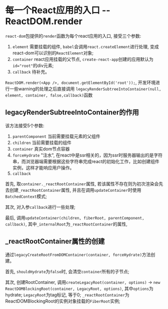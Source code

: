 # 每一个React应用的入口 -- ReactDOM.render

`react-dom`包提供的`render`函数为每个react应用的入口, 接受三个参数:
 1. `element` 需要挂载的组件, `babel`会调用`react.createElement`进行处理, 变成react-dom可以识别的`ReactElement`对象;
 2. `container` react应用挂载的父节点, `create-react-app`创建的应用默认为`id="root"`的div元素;
 3. `callback` 待补充。
 
 `ReactDOM.render(<App />, document.getElementById('root'));`, 开发环境进行一些warning的处理之后直接调用
 `legacyRenderSubtreeIntoContainer(null, element, container, false,callback)`函数
 
## legacyRenderSubtreeIntoContainer的作用 
 该方法接受5个参数:
 1. `parentComponent` 当前需要挂载元素的父组件
 2. `children` 当前需要挂载的组件
 3. `container` 真实dom节点容器
 4. `forceHydrate` "注水", 在react中是ssr相关的，因为ssr时服务器输出的是字符串，而浏览器端需要根据这些字符串完成react的初始化工作，比如创建组件实例，这样才能响应用户操作。
 5. `callback`
 
 首先, 取`container._reactRootContainer`属性, 若该属性不存在则为初次渲染会先去创建`_reactRootContainer`属性, 并且在调用`updateContainer`时使用`BatchedContext`模式;
 
 其次, 对入参`callback`进行一些处理;
 
 最后, 调用`updateContainer(children, fiberRoot, parentComponent, callback)`, 其中`_internalRoot`为`_reactRootContainer`的属性,
 
## _reactRootContainer属性的创建
 通过`legacyCreateRootFromDOMContainer(container, forceHydrate)`方法创建。
 
 首先, `shouldHydrate`为`false`时, 会清空`container`所有的子节点;
 
 其次, 创建RootContainer, 调用`createLegacyRoot(container, options)` -> `new ReactDOMBlockingRoot(container, LegacyRoot, options)`, 其中`options`为hydrate; 
  `LegacyRoot`为tag标记, 等于0; `_reactRootContainer`为ReactDOMBlockingRoot的实例对象挂载的`FiberRoot`实例; 
 
 
 
 